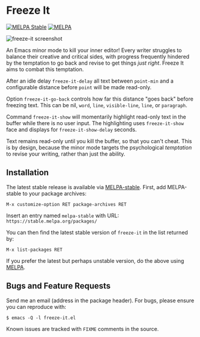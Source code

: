 Freeze It
=========

[![MELPA Stable](https://stable.melpa.org/packages/freeze-it-badge.svg)][1]
[![MELPA](https://melpa.org/packages/freeze-it-badge.svg)][2]

![freeze-it screenshot](https://user-images.githubusercontent.com/1256849/78749962-a2c23e80-79b2-11ea-9eeb-ecc47013f822.png)

An Emacs minor mode to kill your inner editor! Every writer struggles to
balance their creative and critical sides, with progress frequently
hindered by the temptation to go back and revise to get things *just
right*. Freeze It aims to combat this temptation.

After an idle delay `freeze-it-delay` all text between `point-min` and a
configurable distance before `point` will be made read-only.

Option `freeze-it-go-back` controls how far this distance "goes back"
before freezing text. This can be nil, `word`, `line`, `visible-line`,
`line`, or `paragraph`.

Command `freeze-it-show` will momentarily highlight read-only text in
the buffer while there is no user input. The highlighting uses
`freeze-it-show` face and displays for `freeze-it-show-delay` seconds.

Text remains read-only until you kill the buffer, so that you can't
cheat. This is by design, because the minor mode targets the
psychological *temptation* to revise your writing, rather than just the
ability.

Installation
------------

The latest stable release is available via [MELPA-stable][1]. First, add
MELPA-stable to your package archives:

    M-x customize-option RET package-archives RET

Insert an entry named `melpa-stable` with URL:
`https://stable.melpa.org/packages/`

You can then find the latest stable version of `freeze-it` in the list
returned by:

    M-x list-packages RET

If you prefer the latest but perhaps unstable version, do the above
using [MELPA][2].


Bugs and Feature Requests
-------------------------

Send me an email (address in the package header). For bugs, please
ensure you can reproduce with:

    $ emacs -Q -l freeze-it.el

Known issues are tracked with `FIXME` comments in the source.


[1]: https://stable.melpa.org/#/freeze-it
[2]: https://melpa.org/#/freeze-it
